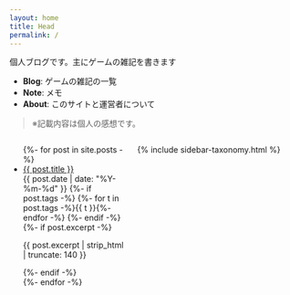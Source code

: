 ```yaml
---
layout: home
title: Head
permalink: /
---
```


<style>
.two-col{display:grid;grid-template-columns:1fr;gap:18px}
@media(min-width:900px){.two-col{grid-template-columns:minmax(0,1fr) 280px}}
.sidebar{border:1px solid #eaeaea;border-radius:10px;padding:12px}
</style>


個人ブログです。主にゲームの雑記を書きます

- **Blog**: ゲームの雑記の一覧  
- **Note**: メモ 
- **About**: このサイトと運営者について

> ※記載内容は個人の感想です。

<div class="two-col">
  <main class="main-col">
    <ul id="postList" class="post-list">
      {%- for post in site.posts -%}
        <li class="post-item"
            data-date="{{ post.date | date: '%Y-%m-%d' }}"
            data-tags="{{ post.tags | join: ',' | downcase | escape }}">
          <a class="post-title" href="{{ post.url | relative_url }}">{{ post.title }}</a>
          <div class="meta">
            <time datetime="{{ post.date | date_to_xmlschema }}">{{ post.date | date: "%Y-%m-%d" }}</time>
            {%- if post.tags -%}
              <span class="tags">
                {%- for t in post.tags -%}<span class="tag-chip">{{ t }}</span>{%- endfor -%}
              </span>
            {%- endif -%}
          </div>
          {%- if post.excerpt -%}
            <p class="excerpt">{{ post.excerpt | strip_html | truncate: 140 }}</p>
          {%- endif -%}
        </li>
      {%- endfor -%}
    </ul>
  </main>

  {% include sidebar-taxonomy.html %}
</div>
